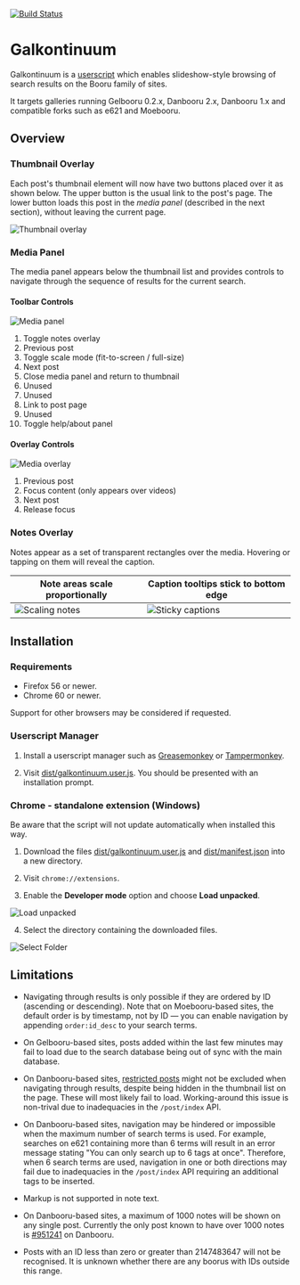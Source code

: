 [![Build Status](https://travis-ci.com/bipface/galkontinuum.svg?branch=master)](https://travis-ci.com/bipface/galkontinuum)
# Galkontinuum
Galkontinuum is a [userscript][wiki userscript] which enables slideshow-style
browsing of search results on the Booru family of sites.

It targets galleries running Gelbooru 0.2.x, Danbooru 2.x, Danbooru 1.x and
compatible forks such as e621 and Moebooru.

## Overview

### Thumbnail Overlay

Each post's thumbnail element will now have two buttons placed over it as shown
below. The upper button is the usual link to the post's page. The lower button
loads this post in the *media panel* (described in the next section), without
leaving the current page.

![Thumbnail overlay][thumb overlay anim]

### Media Panel

The media panel appears below the thumbnail list and provides controls to
navigate through the sequence of results for the current search.

#### Toolbar Controls

![Media panel][media panel numbered]

1. Toggle notes overlay
2. Previous post
3. Toggle scale mode (fit-to-screen / full-size)
4. Next post
5. Close media panel and return to thumbnail
6. Unused
7. Unused
8. Link to post page
9. Unused
10. Toggle help/about panel

#### Overlay Controls

![Media overlay][media overlay numbered]

1. Previous post
2. Focus content (only appears over videos)
3. Next post
4. Release focus

### Notes Overlay

Notes appear as a set of transparent rectangles over the media.
Hovering or tapping on them will reveal the caption.

Note areas scale proportionally | Caption tooltips stick to bottom edge
--- | ---
![Scaling notes][notes scaley anim] | ![Sticky captions][notes sticky captions anim]

## Installation

### Requirements

- Firefox 56 or newer.
- Chrome 60 or newer.

Support for other browsers may be considered if requested.

### Userscript Manager

1. Install a userscript manager such as [Greasemonkey][greasemonkey] or
[Tampermonkey][tampermonkey].

2. Visit [dist/galkontinuum.user.js][dist galk].
You should be presented with an installation prompt.

### Chrome - standalone extension (Windows)

Be aware that the script will not update automatically when installed this way.

1. Download the files [dist/galkontinuum.user.js][dist galk] and
[dist/manifest.json][dist manif] into a new directory.

2. Visit `chrome://extensions`.

3. Enable the **Developer mode** option and choose **Load unpacked**.

![Load unpacked][chrome load unpacked]

4. Select the directory containing the downloaded files.

![Select Folder][chrome select folder]

## Limitations

- Navigating through results is only possible if they are ordered by ID
(ascending or descending). Note that on Moebooru-based sites, the default
order is by timestamp, not by ID — you can enable navigation by appending
`order:id_desc` to your search terms.

- On Gelbooru-based sites, posts added within the last few minutes may fail to
load due to the search database being out of sync with the main database.

- On Danbooru-based sites, [restricted posts][danbooru wiki censored tags]
might not be excluded when navigating through results, despite being hidden in
the thumbnail list on the page. These will most likely fail to load.
Working-around this issue is non-trival due to inadequacies in the
`/post/index` API.

- On Danbooru-based sites, navigation may be hindered or impossible when the
maximum number of search terms is used.
For example, searches on e621 containing more than 6 terms will result in an
error message stating "You can only search up to 6 tags at once". Therefore,
when 6 search terms are used, navigation in one or both directions may fail due
to inadequacies in the `/post/index` API requiring an additional tags to be
inserted.

- Markup is not supported in note text.

- On Danbooru-based sites, a maximum of 1000 notes will be shown on any single
post. Currently the only post known to have over 1000 notes is
[#951241][danbooru post 1k notes] on Danbooru.

- Posts with an ID less than zero or greater than 2147483647 will not be
recognised. It is unknown whether there are any boorus with IDs outside this
range.

[dist galk]: https://github.com/bipface/galkontinuum/raw/master/dist/galkontinuum.user.js
[dist manif]: https://github.com/bipface/galkontinuum/raw/master/dist/manifest.json

[wiki userscript]: https://en.wikipedia.org/wiki/Userscript
[greasemonkey]: https://www.greasespot.net/
[tampermonkey]: https://tampermonkey.net/
[danbooru wiki censored tags]: https://danbooru.donmai.us/wiki_pages/84990
[danbooru post 1k notes]: https://danbooru.donmai.us/posts/951241

[thumb overlay anim]: https://i.imgur.com/ueGF43J.gif
[notes sticky captions anim]: http://a.webpurr.com/EPLM.webp
[notes scaley anim]: http://b.webpurr.com/MMla.webp
[media panel numbered]: https://i.imgur.com/MtdHz9U.gif
[media overlay numbered]: https://i.imgur.com/0nxqIGF.png
[chrome load unpacked]: https://i.imgur.com/RDu11ts.png
[chrome select folder]: https://i.imgur.com/mvJnMHQ.png
